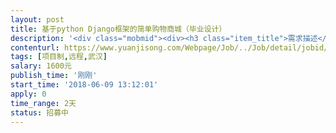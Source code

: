 ```yaml
---                
layout: post       
title: 基于python Django框架的简单购物商城（毕业设计）           
description: '<div class="mobmid"><div><h3 class="item_title">需求描述</h3><p>—，需求描述：<br/>类别：python django 开发的网上购物商城。<br/>功能：基本的商城首页，商品导航栏，用户注册和登陆页面，购物车，一个商品详情示例，和基本的后台管理系统，可以查看订单和用户基本数据即可。<br/>技术：python ，Js，html，css。<br/>特殊要求：需要有一定的代码注释。<br/>二，人才要求<br/>2年以上的python web开发经验。有相关开发经验即可。<br/>三,合作方式<br/>开发方式：远程开发，开发完成之后远程控制部署运行成功算结束。<br/>开发周期：即可开始至6月11点凌晨2点结束。</p></div><!--info end--></div>'     
contenturl: https://www.yuanjisong.com/Webpage/Job/../Job/detail/jobid/101550      
tags: [项目制,远程,武汉]            
salary: 1600元          
publish_time: '刚刚'         
start_time: '2018-06-09 13:12:01'           
apply: 0                   
time_range: 2天              
status: 招募中                  
---                 
```

